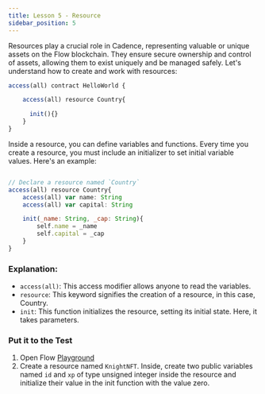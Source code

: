 ```yaml
---
title: Lesson 5 - Resource
sidebar_position: 5
---
```


Resources play a crucial role in Cadence, representing valuable or unique assets on the Flow blockchain. They ensure secure ownership and control of assets, allowing them to exist uniquely and be managed safely. Let's understand how to create and work with resources:

```jsx
access(all) contract HelloWorld {

	access(all) resource Country{

	  init(){}
	}
}
```

Inside a resource, you can define variables and functions. Every time you create a resource, you must include an initializer to set initial variable values. Here's an example:

```jsx

// Declare a resource named `Country`
access(all) resource Country{
	access(all) var name: String
	access(all) var capital: String

	init(_name: String, _cap: String){
		self.name = _name
		self.capital = _cap
	}
}
```

### **Explanation:**

- `access(all)`: This access modifier allows anyone to read the variables.
- `resource`: This keyword signifies the creation of a resource, in this case, Country.
- `init`: This function initializes the resource, setting its initial state. Here, it takes parameters.

### Put it to the Test

1. Open Flow [Playground](https://play.flow.com/)
2. Create a resource named `KnightNFT`. Inside, create two public variables named `id` and `xp` of type unsigned integer inside the resource and initialize their value in the init function with the value zero.
